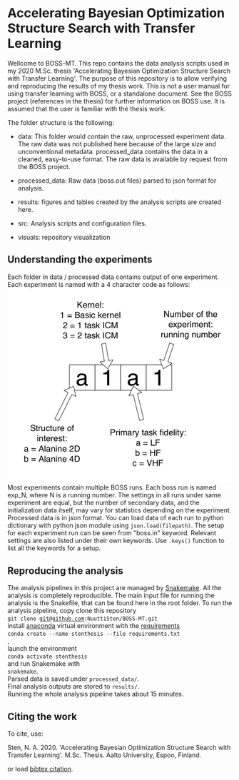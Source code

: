 # Accelerating Bayesian Optimization Structure Search with Transfer Learning

Wellcome to BOSS-MT. This repo contains the data analysis scripts used in my 2020 M.Sc. thesis 'Accelerating Bayesian Optimization Structure Search with Transfer Learning'. The purpose of this repository is to allow verifying and reproducing the results of my thesis work. This is not a user manual for using transfer learning with BOSS, or a standalone document. See the BOSS project (references in the thesis) for further information on BOSS use. It is assumed that the user is familiar with the thesis work.

The folder structure is the following:

- data: This folder would contain the raw, unprocessed experiment data. The raw data was not published here because of the large size and unconventional metadata. processed_data contains the data in a cleaned, easy-to-use format. The raw data is available by request from the BOSS project.

- processed_data: Raw data (boss.out files) parsed to json format for analysis.

- results: figures and tables created by the analysis scripts are created here.

- src: Analysis scripts and configuration files.

- visuals: repository visualization

## Understanding the experiments

Each folder in data / processed data contains output of one experiment. Each experiment is named with a 4 character code as follows:
![Naming of the experiments](visuals/naming_experiments.png)
Most experiments contain multiple BOSS runs. Each boss run is named exp_N, where N is a running number. The settings in all runs under same experiment are equal, but the number of secondary data, and the initialization data itself, may vary for statistics depending on the experiment.\
Processed data is in json format. You can load data of each run to python dictionary with python json module using <code>json.load(filepath)</code>.
The setup for each experiment run can be seen from "boss.in" keyword. Relevant settings are also listed under their own keywords. Use <code>.keys()</code> function to list all the keywords for a setup.

## Reproducing the analysis

The analysis pipelines in this project are managed by [Snakemake](https://snakemake.readthedocs.io/en/stable/).
All the analysis is completely reproducible. The main input file for running the analysis is the Snakefile, that can be found here in the root folder.
To run the analysis pipeline, copy clone this repository\
<code>git clone git@github.com:NuuttiSten/BOSS-MT.git</code>\
install [anaconda](https://www.anaconda.com) virtual environment with the [requirements](https://github.com/NuuttiSten/BOSS-MT/blob/master/requirements.txt)\
<code>conda create --name stenthesis --file requirements.txt </code>,\
launch the environment\
<code>conda activate stenthesis</code>\
and run Snakemake with\
<code>snakemake</code>.\
Parsed data is saved under <code>processed_data/</code>.\
Final analysis outputs are stored to <code>results/</code>.\
Running the whole analysis pipeline takes about 15 minutes.

## Citing the work
To cite, use:

Sten, N. A. 2020. 'Accelerating Bayesian Optimization Structure Search with Transfer Learning'. M.Sc. Thesis. Aalto University, Espoo, Finland.

or load [bibtex citation](https://github.com/NuuttiSten/BOSS-MT/blob/master/sten2020accelerating.bib).
